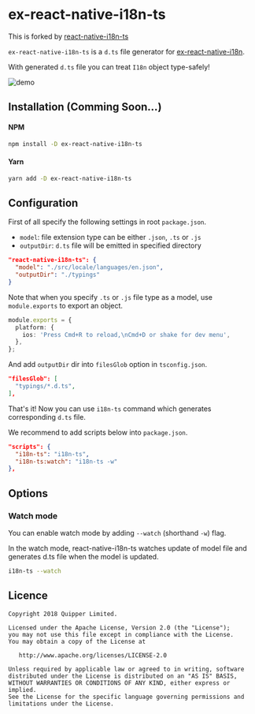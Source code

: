 # ex-react-native-i18n-ts

This is forked by [react-native-i18n-ts](https://github.com/quipper/react-native-i18n-ts)

`ex-react-native-i18n-ts` is a `d.ts` file generator for [ex-react-native-i18n](https://github.com/xcarpentier/ex-react-native-i18n).

With generated `d.ts` file you can treat `I18n` object type-safely!

![demo](https://raw.githubusercontent.com/quipper/react-native-i18n-ts/master/doc/demo.gif)

## Installation (Comming Soon...)

#### NPM

```sh
npm install -D ex-react-native-i18n-ts
```

#### Yarn

```sh
yarn add -D ex-react-native-i18n-ts
```

## Configuration

First of all specify the following settings in root `package.json`.

- `model`: file extension type can be either `.json`, `.ts` or `.js`
- `outputDir`: `d.ts` file will be emitted in specified directory

```json
"react-native-i18n-ts": {
  "model": "./src/locale/languages/en.json",
  "outputDir": "./typings"
}
```

Note that when you specify `.ts` or `.js` file type as a model, use `module.exports` to export an object.

```ts
module.exports = {
  platform: {
    ios: 'Press Cmd+R to reload,\nCmd+D or shake for dev menu',
  },
};
```

And add `outputDir` dir into `filesGlob` option in `tsconfig.json`.

```json
"filesGlob": [
  "typings/*.d.ts",
],
```

That's it! Now you can use `i18n-ts` command which generates corresponding `d.ts` file.

We recommend to add scripts below into `package.json`.

```json
"scripts": {
  "i18n-ts": "i18n-ts",
  "i18n-ts:watch": "i18n-ts -w"
},
```

## Options

### Watch mode

You can enable watch mode by adding `--watch` (shorthand `-w`) flag.

In the watch mode, react-native-i18n-ts watches update of model file and generates d.ts file when the model is updated.

```sh
i18n-ts --watch
```

## Licence

```
Copyright 2018 Quipper Limited.

Licensed under the Apache License, Version 2.0 (the "License");
you may not use this file except in compliance with the License.
You may obtain a copy of the License at

   http://www.apache.org/licenses/LICENSE-2.0

Unless required by applicable law or agreed to in writing, software
distributed under the License is distributed on an "AS IS" BASIS,
WITHOUT WARRANTIES OR CONDITIONS OF ANY KIND, either express or implied.
See the License for the specific language governing permissions and
limitations under the License.
```
